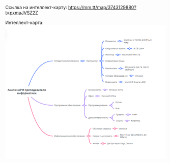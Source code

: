 Ссылка на интеллект-карту: https://mm.tt/map/3743129880?t=pxmaJVSZ2Z

Интеллект-карта:
![Скриншот](/images/2.png)
